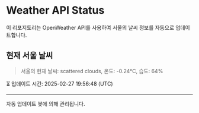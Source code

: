 
# Weather API Status

이 리포지토리는 OpenWeather API를 사용하여 서울의 날씨 정보를 자동으로 업데이트합니다.

## 현재 서울 날씨
> 서울의 현재 날씨: scattered clouds, 온도: -0.24°C, 습도: 64%

⏳ 업데이트 시간: 2025-02-27 19:56:48 (UTC)

---
자동 업데이트 봇에 의해 관리됩니다.
